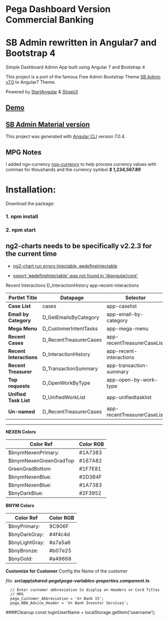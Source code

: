 # Pega Dashboard Version Commercial Banking
# SB Admin rewritten in Angular7 and Bootstrap 4


Simple Dashboard Admin App built using Angular 7 and Bootstrap 4

This project is a port of the famous Free Admin Bootstrap Theme [SB Admin v7.0](http://startbootstrap.com/template-overviews/sb-admin-2/) to Angular7 Theme.

Powered by [StartAngular](http://startangular.com/) & [StrapUI](http://strapui.com/)

## [Demo](http://rawgit.com/start-angular/SB-Admin-BS4-Angular-7/master/dist/)

## [SB Admin Material version](https://github.com/start-javascript/sb-admin-material)

This project was generated with [Angular CLI](https://github.com/angular/angular-cli) version 7.0.4.
 
## MPG Notes
I added ngx-currency [ngx-currency](https://www.npmjs.com/package/ngx-currency)  to help process currency values with commas for thoushands and the currency symbol ***$ 1,234,567.89***


# Installation:
Download the package:

###  1. **npm install**

###  2. **npm start**

## ng2-charts needs to be specifically v2.2.3 for the current time
  * [ng2-chart run errors Injectable, ɵɵdefineInjectable](https://github.com/valor-software/ng2-charts/issues/1115)

  * [export 'ɵɵdefineInjectable' was not found in '@angular/core'](https://stackoverflow.com/questions/56371427/warning-in-node-modules-ng2-charts-fesm5-ng2-charts-js-23054-72-export-%C9%B5%C9%B5de)


Recent Interactions    D_InteractionHistory    app-recent-interactions

| Portlet Title           	| Datapage             	| Selector                	  |  Coponent 	                          |
|-------------------------	|----------------------	|-------------------------	  |-------------------------------------	|
| **Case List**           	| cases               	| app-caselist            	  |  /pega/app-caselist  	                |
| **Email by Category**   	| D_GetEmailsByCategory	| app-email-by-category      	|  /pega/kpi-report/email-by-category  	|
| **Mega Menu**          	  | D_CustomerIntentTasks	| app-mega-menu           	  |  /pega/mega-menu  	                  |
| **Recent Cases**         	| D_RecentTreasurerCases| app-recentTreasurerCaseList	|  /pega/recentTreasurerCaseList  	    |
| **Recent Interactions** 	| D_InteractionHistory 	| app-recent-interactions 	  |  /pega/recent-interactions    	      |
| **Recent Treasurer**     	| D_TransactionSummary 	| app-transaction-summary  	  |  /pega/transaction-summary  	        |
| **Top requests**        	| D_OpenWorkByType    	| app-open-by-work-type  	    |  /pega/open-by-work-type  	          |
| **Unified Task List**   	| D_UnifiedWorkList    	| app-unifiedtasklist      	  |  /pega/unifiedtasklist              	|
| **Un-named**             	| D_RecentTreasurerCases| app-recentTreasurerCaseList |  /pega/recentTreasurerCaseList       	|

<hr>

**NEXEN Colors**

| Color Ref               | Color RGB  |
|-------------------------|------------|
|  $bnymNexenPrimary:     |#1A7383   |
|  $bnymNexenGreenGradTop |#167A82|
|  GreenGradBottom        |#1F7E81|
|  $bnymNexenBlue:        |#2D3B4F|
|  $bnymNexenBlue:        |#1A7383|
|  $bnyDarkBlue:  |#2F3952 |

**BNYM Colors**

|Color Ref                | Color RGB  |
|-------------------------|-----------|
|  $bnyPrimary:    |  9C906F|
|  $bnyDarkGray:  |#4f4c4d |
|  $bnyLightGray: |#a7a5a6 |
|  $bnyBronze:    |#b07e25 |
|  $bnyGold:      |#a49668 |


**Customize for Customer**
Config the Name of the customer 

_file: **src\app\shared-pega\pega-variables-properties.component.ts**_

```
  // Enter customer abbreviation to display on Headers or Card Titles
  // MPG
  pega_Customer_Abbreviation = 'U+ Bank IS';
  pega_NBA_Advice_Header = 'U+ Bank Investor Services';
  ```

####Cleanup
const loginUserName = localStorage.getItem('username');



<!-- 
Useful links/sites;

Badges:
[Badge Color Styles](https://getbootstrap.com/docs/4.0/components/badge/)
### Introduction

Provides fast, reliable and extensible starter for the development of Angular projects.

`sb-admin-bs4-angular7` provides the following features:

*   Developed using boostrap-v4.0.0
*   angular-v7.0.2
*   angular/cli-v7.0.4
*   [ng-bootstrap-v4.0.0](https://github.com/ng-bootstrap/)
*   [ngx-translate-v11.0.0](https://github.com/ngx-translate)
*   Following the best practices.
*   Ahead-of-Time compilation support.
*   Official Angular i18n support.
*   Production and development builds.
*   Tree-Shaking production builds.

### How to start

**Note** that this seed project requires **node >=v8.9.0 and npm >=4**.

In order to start the project use:

```bash
$ git clone https://github.com/start-angular/SB-Admin-BS4-Angular-6.git
$ cd SB-Admin-BS4-Angular-6
# install the project's dependencies
$ npm install
# watches your files and uses livereload by default run `npm start` for a dev server. Navigate to `http://localhost:4200/`. The app will automatically reload if you change any of the source files.
$ npm start
# prod build, will output the production application in `dist`
# the produced code can be deployed (rsynced) to a remote server
$ npm run build
```

### Code scaffolding

Run `ng generate component component-name` to generate a new component. You can also use `ng generate directive/pipe/service/class/module`.

### Running unit tests

Run `ng test` to execute the unit tests via [Karma](https://karma-runner.github.io).

### Running end-to-end tests

Run `ng e2e` to execute the end-to-end tests via [Protractor](http://www.protractortest.org/).
Before running the tests make sure you are serving the app via `ng serve`.

### Further help

To get more help on the Angular CLI use `ng help` or go check out the [Angular CLI README](https://github.com/angular/angular-cli/blob/master/README.md). -->
